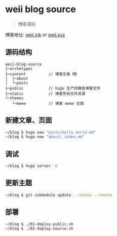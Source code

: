 # weii blog source
> 博客源码

博客地址: [weii.ink](https://www.weii.ink) or [weii.xyz](https://www.weii.xyz)


## 源码结构

```text
weii-blog-source
├─archetypes
├─content          // 博客文章 MD
│  ├─about
│  └─posts
├─public           // hugo 生产的静态博客文件
├─static           // 博客所有文件资源
└─themes
   └─meme          // 博客 meme 主题 
```

## 新建文章、页面
```bash
~/blog $ hugo new "posts/hello_world.md"
~/blog $ hugo new "about/_index.md"
```

## 调试

```bash
~/blog $ hugo server -D
```

## 更新主题
```bash
~/blog $ git submodule update --rebase --remote
```

## 部署
```bash
~/blog $ ./01-deploy-public.sh
~/blog $ ./02-deploy-source.sh
```